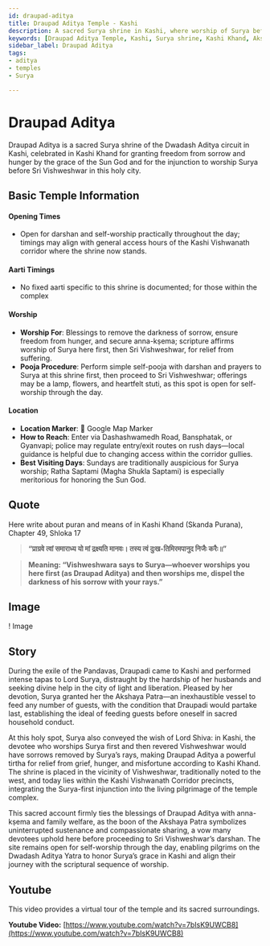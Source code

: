 ```yaml
---
id: draupad-aditya
title: Draupad Aditya Temple - Kashi
description: A sacred Surya shrine in Kashi, where worship of Surya before Sri Vishweshwar is said to remove sorrow and hunger.
keywords: [Draupad Aditya Temple, Kashi, Surya shrine, Kashi Khand, Akshaya Patra, Kashi Vishwanath Corridor, Dwadash Aditya]
sidebar_label: Draupad Aditya
tags:
- aditya
- temples
- Surya

---
```

# Draupad Aditya

Draupad Aditya is a sacred Surya shrine of the Dwadash Aditya circuit in Kashi, celebrated in Kashi Khand for granting freedom from sorrow and hunger by the grace of the Sun God and for the injunction to worship Surya before Sri Vishweshwar in this holy city.

## Basic Temple Information

#### Opening Times
* Open for darshan and self-worship practically throughout the day; timings may align with general access hours of the Kashi Vishwanath corridor where the shrine now stands.

#### Aarti Timings
* No fixed aarti specific to this shrine is documented; for those within the complex

#### Worship
* **Worship For**: Blessings to remove the darkness of sorrow, ensure freedom from hunger, and secure anna-kṣema; scripture affirms worship of Surya here first, then Sri Vishweshwar, for relief from suffering.
* **Pooja Procedure**: Perform simple self-pooja with darshan and prayers to Surya at this shrine first, then proceed to Sri Vishweshwar; offerings may be a lamp, flowers, and heartfelt stuti, as this spot is open for self-worship through the day.

#### Location
* **Location Marker**: 📍 Google Map Marker
* **How to Reach**: Enter via Dashashwamedh Road, Bansphatak, or Gyanvapi; police may regulate entry/exit routes on rush days—local guidance is helpful due to changing access within the corridor gullies.
* **Best Visiting Days**: Sundays are traditionally auspicious for Surya worship; Ratha Saptami (Magha Shukla Saptami) is especially meritorious for honoring the Sun God.


## Quote
Here write about puran and means of in Kashi Khand (Skanda Purana), Chapter 49, Shloka 17

> **“प्राग्रवे त्वां समाराध्य यो मां द्रक्ष्यति मानवः। तस्य त्वं दुःख-तिमिरमपानुद निजैः करैः॥”**

> **Meaning: “Vishweshwara says to Surya—whoever worships you here first (as Draupad Aditya) and then worships me, dispel the darkness of his sorrow with your rays.”**

## Image 

! Image

## Story

During the exile of the Pandavas, Draupadi came to Kashi and performed intense tapas to Lord Surya, distraught by the hardship of her husbands and seeking divine help in the city of light and liberation. Pleased by her devotion, Surya granted her the Akshaya Patra—an inexhaustible vessel to feed any number of guests, with the condition that Draupadi would partake last, establishing the ideal of feeding guests before oneself in sacred household conduct.

At this holy spot, Surya also conveyed the wish of Lord Shiva: in Kashi, the devotee who worships Surya first and then revered Vishweshwar would have sorrows removed by Surya’s rays, making Draupad Aditya a powerful tirtha for relief from grief, hunger, and misfortune according to Kashi Khand. The shrine is placed in the vicinity of Vishweshwar, traditionally noted to the west, and today lies within the Kashi Vishwanath Corridor precincts, integrating the Surya-first injunction into the living pilgrimage of the temple complex.

This sacred account firmly ties the blessings of Draupad Aditya with anna-kṣema and family welfare, as the boon of the Akshaya Patra symbolizes uninterrupted sustenance and compassionate sharing, a vow many devotees uphold here before proceeding to Sri Vishweshwar’s darshan. The site remains open for self-worship through the day, enabling pilgrims on the Dwadash Aditya Yatra to honor Surya’s grace in Kashi and align their journey with the scriptural sequence of worship.

## Youtube

This video provides a virtual tour of the temple and its sacred surroundings.

**Youtube Video:** [https://www.youtube.com/watch?v=7bIsK9UWCB8](https://www.youtube.com/watch?v=7bIsK9UWCB8)